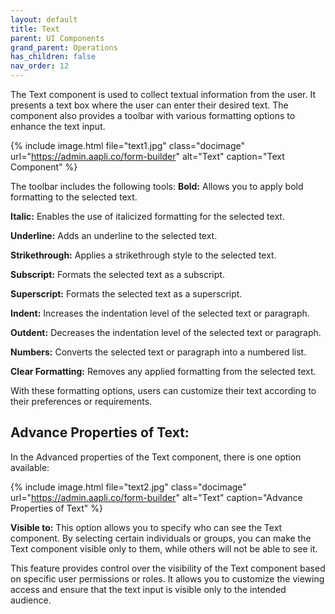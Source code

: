 ```yaml
---
layout: default
title: Text 
parent: UI Components
grand_parent: Operations
has_children: false
nav_order: 12
---
```


The Text component is used to collect textual information from the user. It presents a text box where the user can enter their desired text. The component also provides a toolbar with various formatting options to enhance the text input.

{% include image.html file="text1.jpg" class="docimage" url="https://admin.aapli.co/form-builder" alt="Text" caption="Text Component" %}

The toolbar includes the following tools:
**Bold:** Allows you to apply bold formatting to the selected text.

**Italic:** Enables the use of italicized formatting for the selected text.

**Underline:** Adds an underline to the selected text.

**Strikethrough:** Applies a strikethrough style to the selected text.

**Subscript:** Formats the selected text as a subscript.

**Superscript:** Formats the selected text as a superscript.

**Indent:** Increases the indentation level of the selected text or paragraph.

**Outdent:** Decreases the indentation level of the selected text or paragraph.

**Numbers:** Converts the selected text or paragraph into a numbered list.

**Clear Formatting:** Removes any applied formatting from the selected text.

With these formatting options, users can customize their text according to their preferences or requirements.

## Advance Properties of Text:
In the Advanced properties of the Text component, there is one option available:

{% include image.html file="text2.jpg" class="docimage" url="https://admin.aapli.co/form-builder" alt="Text" caption="Advance Properties of Text" %}

**Visible to:** This option allows you to specify who can see the Text component. By selecting certain individuals or groups, you can make the Text component visible only to them, while others will not be able to see it.

This feature provides control over the visibility of the Text component based on specific user permissions or roles. It allows you to customize the viewing access and ensure that the text input is visible only to the intended audience.

